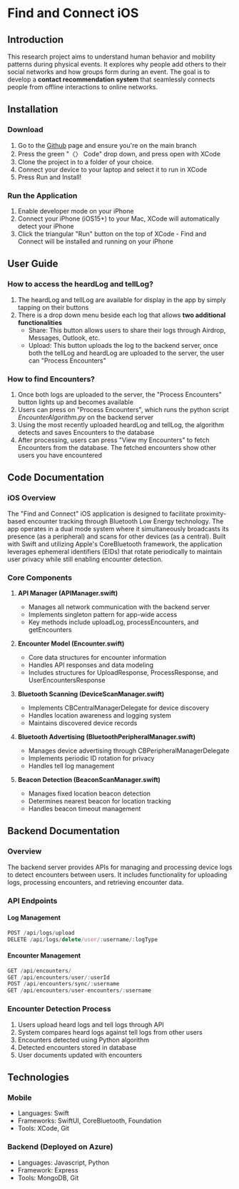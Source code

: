 # Find and Connect iOS

## Introduction
This research project aims to understand human behavior and mobility patterns during physical events. It explores why people add others to their social networks and how groups form during an event. The goal is to develop a **contact recommendation system** that seamlessly connects people from offline interactions to online networks.

## Installation

### Download
1. Go to the [Github](https://github.com/illinoisdpi/msn-encounters-ios) page and ensure you're on the main branch
2. Press the green "〈〉 Code" drop down, and press open with XCode
3. Clone the project in to a folder of your choice.
4. Connect your device to your laptop and select it to run in XCode
5. Press Run and Install!

### Run the Application
1. Enable developer mode on your iPhone
2. Connect your iPhone (iOS15+) to your Mac, XCode will automatically detect your iPhone
3. Click the triangular "Run" button on the top of XCode - Find and Connect will be installed and running on your iPhone

## User Guide

### How to access the heardLog and tellLog?
1. The heardLog and tellLog are available for display in the app by simply tapping on their buttons
2. There is a drop down menu beside each log that allows **two additional functionalities**
   - Share: This button allows users to share their logs through Airdrop, Messages, Outlook, etc.
   - Upload: This button uploads the log to the backend server, once both the tellLog and heardLog are uploaded to the server, the user can "Process Encounters"

### How to find Encounters?
1. Once both logs are uploaded to the server, the "Process Encounters" button lights up and becomes available
2. Users can press on "Process Encounters", which runs the python script *EncounterAlgorithm.py* on the backend server
3. Using the most recently uploaded heardLog and tellLog, the algorithm detects and saves Encounters to the database
4. After processing, users can press "View my Encounters" to fetch Encounters from the database. The fetched encounters show other users you have encountered

## Code Documentation

### iOS Overview
The "Find and Connect" iOS application is designed to facilitate proximity-based encounter tracking through Bluetooth Low Energy technology. The app operates in a dual mode system where it simultaneously broadcasts its presence (as a peripheral) and scans for other devices (as a central). Built with Swift and utilizing Apple's CoreBluetooth framework, the application leverages ephemeral identifiers (EIDs) that rotate periodically to maintain user privacy while still enabling encounter detection.

### Core Components

1. **API Manager (APIManager.swift)**
   - Manages all network communication with the backend server
   - Implements singleton pattern for app-wide access
   - Key methods include uploadLog, processEncounters, and getEncounters

2. **Encounter Model (Encounter.swift)**
   - Core data structures for encounter information
   - Handles API responses and data modeling
   - Includes structures for UploadResponse, ProcessResponse, and UserEncountersResponse

3. **Bluetooth Scanning (DeviceScanManager.swift)**
   - Implements CBCentralManagerDelegate for device discovery
   - Handles location awareness and logging system
   - Maintains discovered device records

4. **Bluetooth Advertising (BluetoothPeripheralManager.swift)**
   - Manages device advertising through CBPeripheralManagerDelegate
   - Implements periodic ID rotation for privacy
   - Handles tell log management

5. **Beacon Detection (BeaconScanManager.swift)**
   - Manages fixed location beacon detection
   - Determines nearest beacon for location tracking
   - Handles beacon timeout management

## Backend Documentation

### Overview
The backend server provides APIs for managing and processing device logs to detect encounters between users. It includes functionality for uploading logs, processing encounters, and retrieving encounter data.

### API Endpoints

#### Log Management
```javascript
POST /api/logs/upload
DELETE /api/logs/delete/user/:username/:logType
```

#### Encounter Management
```javascript
GET /api/encounters/
GET /api/encounters/user/:userId
POST /api/encounters/sync/:username
GET /api/encounters/user-encounters/:username
```

### Encounter Detection Process
1. Users upload heard logs and tell logs through API
2. System compares heard logs against tell logs from other users
3. Encounters detected using Python algorithm
4. Detected encounters stored in database
5. User documents updated with encounters

## Technologies

### Mobile
- Languages: Swift
- Frameworks: SwiftUI, CoreBluetooth, Foundation
- Tools: XCode, Git

### Backend (Deployed on Azure)
- Languages: Javascript, Python
- Framework: Express
- Tools: MongoDB, Git
